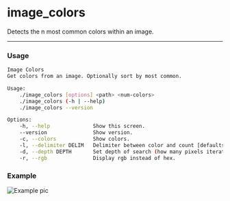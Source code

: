 # image_colors
Detects the n most common colors within an image.

--------
### Usage
```bash
Image Colors
Get colors from an image. Optionally sort by most common.

Usage:
    ./image_colors [options] <path> <num-colors>
    ./image_colors (-h | --help)
    ./image_colors --version

Options:
    -h, --help              Show this screen.
    --version               Show version.
    -c, --colors            Show colors.
    -l, --delimiter DELIM   Delimiter between color and count [defaults: ' has a pixel count of: '].
    -d, --depth DEPTH       Set depth of search (how many pixels iterated by) [default: 1].
    -r, --rgb               Display rgb instead of hex.
```

### Example
![Example pic](http://i.imgur.com/1slGf0R.png)
